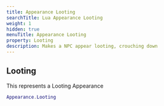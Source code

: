 ```yaml
---
title: Appearance Looting
searchTitle: Lua Appearance Looting
weight: 1
hidden: true
menuTitle: Appearance Looting
property: Looting
description: Makes a NPC appear looting, crouching down
---
```

## Looting

This represents a Looting Appearance
```lua
Appearance.Looting
```